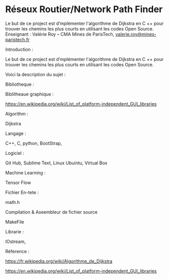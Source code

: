 # Réseux Routier/Network Path Finder
Le but de ce project est d’mplémenter l'algorithme de Dijkstra en C ++ pour trouver les chemins les plus courts en utilisant les codes Open Source. 
Enseignant : Valérie Roy – CMA Mines de ParisTech, valerie.roy@mines-paristech.fr 

 

Introduction : 

Le but de ce project est d’mplémenter l'algorithme de Dijkstra en C ++ pour trouver les chemins les plus courts en utilisant les codes Open Source. 

Voici la description du sujet : 

 

Bibliotheque :  

 

Biblitheaue graphique :  

https://en.wikipedia.org/wiki/List_of_platform-independent_GUI_libraries 

Algorithm :   

Dijkstra 

Langage : 

C++, C, python, BootStrap,  

 
Logiciel : 

Git Hub, Sublime Text, Linux Ubuintu, Virtual Box 

Machine Learning :  

Tensor Flow 

Fichier En-tete :  

math.h 

Compilation & Aseembleur de fichier source 

MakeFile 

Librarie : 

IOstream,  

Réference : 

 

https://fr.wikipedia.org/wiki/Algorithme_de_Dijkstra 

https://en.wikipedia.org/wiki/List_of_platform-independent_GUI_libraries 
